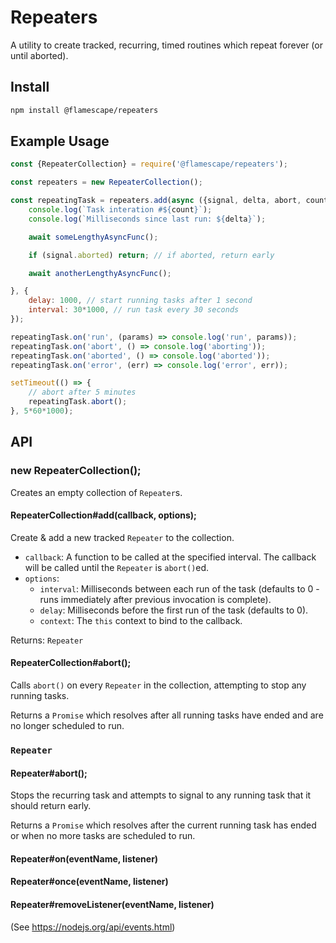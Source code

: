 # Repeaters

A utility to create tracked, recurring, timed routines which repeat forever (or until aborted).

## Install

```sh
npm install @flamescape/repeaters
```

## Example Usage

```js
const {RepeaterCollection} = require('@flamescape/repeaters');

const repeaters = new RepeaterCollection();

const repeatingTask = repeaters.add(async ({signal, delta, abort, count}) => {
    console.log(`Task interation #${count}`);
    console.log(`Milliseconds since last run: ${delta}`);

    await someLengthyAsyncFunc();

    if (signal.aborted) return; // if aborted, return early

    await anotherLengthyAsyncFunc();

}, {
    delay: 1000, // start running tasks after 1 second
    interval: 30*1000, // run task every 30 seconds
});

repeatingTask.on('run', (params) => console.log('run', params));
repeatingTask.on('abort', () => console.log('aborting'));
repeatingTask.on('aborted', () => console.log('aborted'));
repeatingTask.on('error', (err) => console.log('error', err));

setTimeout(() => {
    // abort after 5 minutes
    repeatingTask.abort();
}, 5*60*1000);

```

## API

### new RepeaterCollection();

Creates an empty collection of `Repeater`s.

#### RepeaterCollection#add(callback, options);

Create & add a new tracked `Repeater` to the collection.

* `callback`: A function to be called at the specified interval. The callback will be called until the `Repeater` is `abort()`ed.
* `options`:
    * `interval`: Milliseconds between each run of the task (defaults to 0 - runs immediately after previous invocation is complete).
    * `delay`: Milliseconds before the first run of the task (defaults to 0).
    * `context`: The `this` context to bind to the callback.

Returns: `Repeater`

#### RepeaterCollection#abort();

Calls `abort()` on every `Repeater` in the collection, attempting to stop any running tasks.

Returns a `Promise` which resolves after all running tasks have ended and are no longer scheduled to run.

### `Repeater`

#### Repeater#abort();

Stops the recurring task and attempts to signal to any running task that it should return early.

Returns a `Promise` which resolves after the current running task has ended or when no more tasks are scheduled to run.

#### Repeater#on(eventName, listener)
#### Repeater#once(eventName, listener)
#### Repeater#removeListener(eventName, listener)

(See https://nodejs.org/api/events.html)
